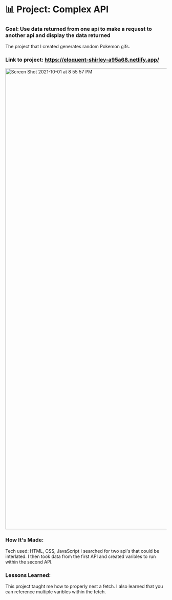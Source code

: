 # 📊 Project: Complex API 

### Goal: Use data returned from one api to make a request to another api and display the data returned

The project that I created generates random Pokemon gifs.

### Link to project: https://eloquent-shirley-a95a68.netlify.app/

<img width="1437" alt="Screen Shot 2021-10-01 at 8 55 57 PM" src="https://user-images.githubusercontent.com/88958905/135699606-2c71ff24-7e54-460b-be8b-8c071ac4780a.png">

### How It's Made:
Tech used: HTML, CSS, JavaScript
I searched for two api's that could be interlated. I then took data from the first API and created varibles to run within the second API.




### Lessons Learned:
This project taught me how to properly nest a fetch. I also learned that you can reference multiple varibles within the fetch.
